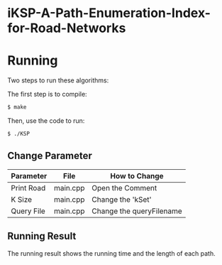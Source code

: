 # iKSP-A-Path-Enumeration-Index-for-Road-Networks


# Running

Two steps to run these algorithms:

The first step is to compile: 

```sh
$ make
```

Then, use the code to run:

```sh
$ ./KSP
```
## Change Parameter
| Parameter            | File | How to Change                                          |
|----------------------| ------ |--------------------------------------------------------|
| Print Road           | main.cpp | Open the Comment                                       |
| K Size               | main.cpp | Change the 'kSet'                                      |
| Query File           | main.cpp | Change the queryFilename                                   |

## Running Result

The running result shows the running time and the length of each path.